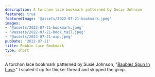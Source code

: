 ```yaml
---
description: A torchon lace bookmark patterned by Susie Johnson
featured: true
featuredImage: '@assets/2022-07-21-bookmark.jpeg'
images:
- '@assets/2022-07-21-bookmark.jpeg'
- '@assets/2022-07-21-book_tail.jpeg'
- '@assets/2022-07-21-wip.jpeg'
pubDate: '2022-07-21'
title: Bobbin Lace Bookmark
type: short
---
```

A torchon lace bookmark patterned by Susie Johnson, "[Baubles Spun In Love](http://www.lacemakersofillinois.org/PDF/Baubles%20Spun%20in%20Love.pdf)." I scaled it up for thicker thread and skipped the gimp.